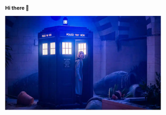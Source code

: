 ### Hi there 👋
<!--
**earthaYan/earthaYan** is a ✨ _special_ ✨ repository because its `README.md` (this file) appears on your GitHub profile.

Here are some ideas to get you started:

- 🔭 I’m currently working on ...
- 🌱 I’m currently learning ...
- 👯 I’m looking to collaborate on ...
- 🤔 I’m looking for help with ...
- 💬 Ask me about ...
- 📫 How to reach me: ...
- 😄 Pronouns: ...
- ⚡ Fun fact: ...
-->
<picture>
  <source media="(prefers-color-scheme: dark)" srcset="https://github.com/earthaYan/earthaYan/blob/main/3072.webp">
  <source media="(prefers-color-scheme: light)" srcset="https://github.com/earthaYan/earthaYan/blob/main/3072.webp">
  <img alt="Shows an illustrated sun in light mode and a moon with stars in dark mode." src="https://github.com/earthaYan/earthaYan/blob/main/3072.webp">
</picture>
